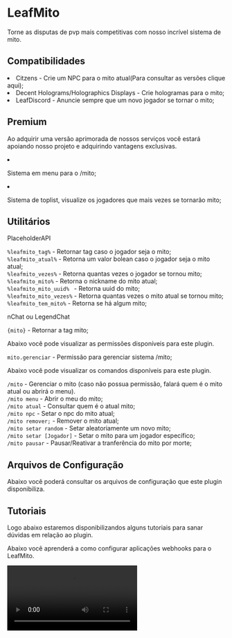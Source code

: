# LeafMito
<secondary-label ref="gratuita"/>
<secondary-label ref="premium"/>

<p>Torne as disputas de pvp mais competitivas com nosso incrível sistema de mito.</p>

## Compatibilidades

<list>
    <li>
        Citzens - Crie um NPC para o mito atual(Para consultar as versões clique aqui);
    </li>
    <li>
        Decent Holograms/Holographics Displays - Crie hologramas para o mito;
    </li>
    <li>
        LeafDiscord - Anuncie sempre que um novo jogador se tornar o mito;
    </li>
</list>

## Premium

<p>Ao adquirir uma versão aprimorada de nossos serviços você estará apoiando nosso projeto e adquirindo vantagens exclusivas.</p>

<procedure title="Quais sãos as vantagens?">
    <list>
        <li>
            <p>Sistema em menu para o /mito;</p>
        </li>
        <li>
            <p>Sistema de toplist, visualize os jogadores que mais vezes se tornarão mito;</p>
        </li>
    </list>
</procedure>

## Utilitários

<tabs>
    <tab title="Placeholders">
        <procedure title="Placeholders">
            <p><control>PlaceholderAPI</control></p>
            <p><code>%leafmito_tag%</code> - Retornar tag caso o jogador seja o mito;<br>
            <code>%leafmito_atual%</code> - Retorna um valor bolean caso o jogador seja o mito atual;<br>
            <code>%leafmito_vezes%</code> - Retorna quantas vezes o jogador se tornou mito;<br>
            <code>%leafmito_mito%</code> - Retorna o nickname do mito atual;<br>
            <code>%leafmito_mito_uuid% </code> - Retorna uuid do mito;<br>
            <code>%leafmito_mito_vezes%</code> - Retorna quantas vezes o mito atual se tornou mito;<br>
            <code>%leafmito_tem_mito%</code> - Retorna se há algum mito;</p>
            <p><control>nChat ou LegendChat</control></p>
            <p><code>{mito}</code> - Retornar a tag mito;</p>
        </procedure>
    </tab>
    <tab title="Permissões">
        <procedure title="Permissões">
            <p>Abaixo você pode visualizar as permissões disponíveis para este plugin.</p>
            <p><code>mito.gerenciar</code> - Permissão para gerenciar sistema /mito;</p>
        </procedure>
    </tab>
    <tab title="Comandos">
        <procedure title="Comandos">
            <p>Abaixo você pode visualizar os comandos disponíveis para este plugin.</p>
            <p><code>/mito</code> - Gerenciar o mito (caso não possua permissão, falará quem é o mito atual ou abrirá o menu).<br>
            <code>/mito menu</code> - Abrir o meu do mito;<br>
            <code>/mito atual</code> - Consultar quem é o atual mito;<br>
            <code>/mito npc</code> - Setar o npc do mito atual;<br>
            <code>/mito remover;</code> - Remover o mito atual;<br>
            <code>/mito setar random</code> - Setar aleatoriamente um novo mito;<br>
            <code>/mito setar [Jogador]</code> - Setar o mito para um jogador específico;<br>
            <code>/mito pausar</code> - Pausar/Reativar a tranferência do mito por morte;</p>
        </procedure>
    </tab>
</tabs>

## Arquivos de Configuração

Abaixo você poderá consultar os arquivos de configuração que este plugin disponibiliza.

<include from="arquivos-mito.md" element-id="arquivos-mito"></include>

## Tutoriais

<p>Logo abaixo estaremos disponibilizandos alguns tutoriais para sanar dúvidas em relação ao plugin.</p>

<chapter title="Clique aqui" collapsible="true">
    <deflist>
        <def title="Como usar LeafDiscord + LeafMito?">
            <p>Abaixo você aprenderá a como configurar aplicações webhooks para o LeafMito.</p>
            <video src="https://www.youtube.com/watch?v=zVm-nnQJII4"/>
        </def>
    </deflist>
</chapter>

<seealso title="Veja mais sobre">
    <category ref="wrs">
        <a href="dependências-utilitários.md"/>
        <a href="versões-premium.md"/>
        <a href="criação-items.md"/>
        <a href="conditions.md"/>
    </category>
</seealso>
